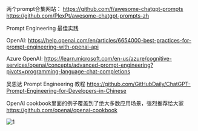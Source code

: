 两个prompt合集网站： https://github.com/f/awesome-chatgpt-prompts https://github.com/PlexPt/awesome-chatgpt-prompts-zh 



Prompt Engineering 最佳实践 

OpenAI: https://help.openai.com/en/articles/6654000-best-practices-for-prompt-engineering-with-openai-api 

Azure OpenAI: https://learn.microsoft.com/en-us/azure/cognitive-services/openai/concepts/advanced-prompt-engineering?pivots=programming-language-chat-completions 



吴恩达 Prompt Engineering 教程 https://github.com/GitHubDaily/ChatGPT-Prompt-Engineering-for-Developers-in-Chinese 



OpenAI cookbook里面的例子覆盖到了绝大多数应用场景，强烈推荐给大家 https://github.com/openai/openai-cookbook



![1](/Users/qianlingya/Documents/1.png)
